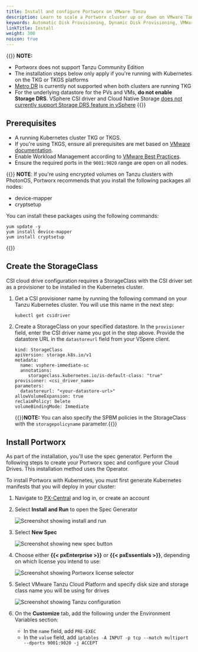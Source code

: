 ```yaml
---
title: Install and configure Portworx on VMware Tanzu
description: Learn to scale a Portworx cluster up or down on VMware Tanzu with Auto Scaling.
keywords: Automatic Disk Provisioning, Dynamic Disk Provisioning, VMWare, tanzu, vSphere ASG, Kubernetes, k8s
linkTitle: Install
weight: 300
noicon: true
---
```


{{<info>}}
**NOTE:** 

* Portworx does not support Tanzu Community Edition
* The installation steps below only apply if you're running with Kubernetes on the TKG or TKGS platforms
* [Metro DR](https://docs.portworx.com/portworx-install-with-kubernetes/disaster-recovery/) is currently not supported when both clusters are running TKG
* For the underlying datastore for the PVs and VMs, **do not enable Storage DRS**. VSphere CSI driver and Cloud Native Storage [does not currently support Storage DRS feature in vSphere](https://vsphere-csi-driver.sigs.k8s.io/supported_features_matrix.html)
{{</info>}}

## Prerequisites

* A running Kubernetes cluster TKG or TKGS.
* If you're using TKGS, ensure all prerequisites are met based on [VMware documentation](https://docs.vmware.com/en/VMware-vSphere/7.0/vmware-vsphere-with-tanzu/GUID-3040E41B-8A54-4D23-8796-A123E7CAE3BA.html#prerequisites-1).
* Enable Workload Management according to [VMware Best Practices](https://docs.vmware.com/en/VMware-vSphere/7.0/vmware-vsphere-with-tanzu/GUID-3040E41B-8A54-4D23-8796-A123E7CAE3BA.html).
* Ensure the required ports in the `9001:9020`  range are open on all nodes.

{{<info>}}
**NOTE**:
If you're using encrypted volumes on Tanzu clusters with PhotonOS, Portworx recommends that you install the following packages all nodes:

- device-mapper
- cryptsetup

You can install these packages using the following commands:

```text
yum update -y
yum install device-mapper
yum install cryptsetup
```
{{</info>}}

## Create the StorageClass

CSI cloud drive configuration requires a StorageClass with the CSI driver set as a provisioner to be installed in the Kubernetes cluster.

1. Get a CSI provisioner name by running the following command on your Tanzu Kubernetes cluster. You will use this name in the next step:
  
    ```text
    kubectl get csidriver
    ```

2. Create a StorageClass on your specified datastore. In the `provisioner` field, enter the CSI driver name you got in the step above. Provide the datastore URL in the `datastoreurl` field from your VSpere client. 

    ```text 
    kind: StorageClass
    apiVersion: storage.k8s.io/v1
    metadata:
      name: vsphere-immediate-sc
      annotations:
         storageclass.kubernetes.io/is-default-class: "true"
    provisioner: <csi_driver_name>
    parameters:
      datastoreurl: "<your-datastore-url>" 
    allowVolumeExpansion: true
    reclaimPolicy: Delete
    volumeBindingMode: Immediate
    ```
    {{<info>}}**NOTE:** You can also specify the SPBM policies in the StorageClass with the `storagepolicyname` parameter.{{</info>}}

## Install Portworx

As part of the installation, you'll use the spec generator. Perform the following steps to create your Portworx spec and configure your Cloud Drives. This installation method uses the Operator. 

To install Portworx with Kubernetes, you must first generate Kubernetes manifests that you will deploy in your cluster:

 1. Navigate to <a href="https://central.portworx.com" target="tab">PX-Central</a> and log in, or create an account
   
 2. Select **Install and Run** to open the Spec Generator

    ![Screenshot showing install and run](/img/pxcentral-install.png)

 3. Select **New Spec**

    ![Screenshot showing new spec button](/img/pxcentral-spec.png)

 4. Choose either **{{< pxEnterprise >}}** or **{{< pxEssentials >}}**, depending on which license you intend to use:

    ![Screenshot showing Portworx license selector](/img/pxcentral-license.png)

 5. Select VMware Tanzu Cloud Platform and specify disk size and storage class name you will be using for drives

    ![Screenshot showing Tanzu configuration](/img/wmvare-tanzu-configuration.png)

6. On the **Customize** tab, add the following under the Environment Variables section:

    * In the `name` field, add `PRE-EXEC`
    * In the `value` field, add `iptables -A INPUT -p tcp --match multiport --dports 9001:9020 -j ACCEPT`
